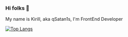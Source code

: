 ### Hi folks 👋
My name is Kirill, aka qSatan1s, I'm  FrontEnd Developer



[![Top Langs](https://github-readme-stats.vercel.app/api/top-langs/?username=anuraghazra)](https://github.com/anuraghazra/github-readme-stats)
